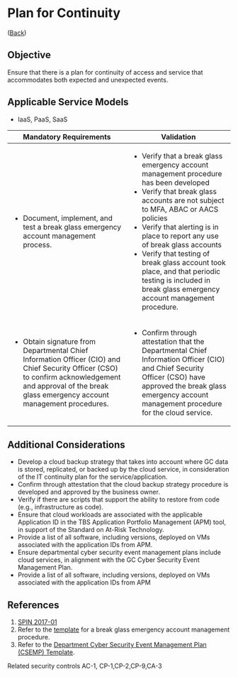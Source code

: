 # Plan for Continuity

([Back](../README.md))

## Objective

Ensure that there is a plan for continuity of access and service that accommodates both expected and unexpected events.

## Applicable Service Models

- IaaS, PaaS, SaaS

| Mandatory Requirements                                                                                                                                                                                                      | Validation                                                                                                                                                                                                                                                                                                                                                                                                                                       |
| --------------------------------------------------------------------------------------------------------------------------------------------------------------------------------------------------------------------------- | ------------------------------------------------------------------------------------------------------------------------------------------------------------------------------------------------------------------------------------------------------------------------------------------------------------------------------------------------------------------------------------------------------------------------------------------------ |
| <ul><li>Document, implement, and test a break glass emergency account management process. </li> </ul>                                                                                                                       | <ul> <li>Verify that a break glass emergency account management procedure has been developed</li> <li>Verify that break glass accounts are not subject to MFA, ABAC or AACS policies</li> <li>Verify that alerting is in place to report any use of break glass accounts</li> <li>Verify that testing of break glass account took place, and that periodic testing is included in break glass emergency account management procedure.</li> </ul> |
| <ul><li> Obtain signature from Departmental Chief Information Officer (CIO) and Chief Security Officer (CSO) to confirm acknowledgement and approval of the break glass emergency account management procedures.</li> </ul> | <ul><li>Confirm through attestation that the Departmental Chief Information Officer (CIO) and Chief Security Officer (CSO) have approved the break glass emergency account management procedure for the cloud service. </li> </ul>                                                                                                                                                                                                               |

## Additional Considerations

- Develop a cloud backup strategy that takes into account where GC data is stored, replicated, or backed up by the cloud service, in consideration of the IT continuity plan for the service/application.
- Confirm through attestation that the cloud backup strategy procedure is developed and approved by the business owner.
- Verify if there are scripts that support the ability to restore from code (e.g., infrastructure as code).
- Ensure that cloud workloads are associated with the applicable Application ID in the TBS Application Portfolio Management (APM) tool, in support of the Standard on At-Risk Technology.
- Provide a list of all software, including versions, deployed on VMs associated with the application IDs from APM.
- Ensure departmental cyber security event management plans include cloud services, in alignment with the GC Cyber Security Event Management Plan.
- Provide a list of all software, including versions, deployed on VMs associated with the application IDs from APM

## References

1. [SPIN 2017-01](https://www.canada.ca/en/treasury-board-secretariat/services/access-information-privacy/security-identity-management/direction-secure-use-commercial-cloud-services-spin.html)
2. Refer to the [template](https://gcconnex.gc.ca/file/view/55010566/break-glass-emergency-account-procedure-departments-can-use-to-develop-their-emergency-access-management-controls-for-cloud?language=en) for a break glass emergency account management procedure.
3. Refer to the [Department Cyber Security Event Management Plan (CSEMP) Template](https://www.gcpedia.gc.ca/gcwiki/images/6/66/Department_CSEMP_Template.docx).

Related security controls AC-1, CP-1,CP-2,CP-9,CA-3
